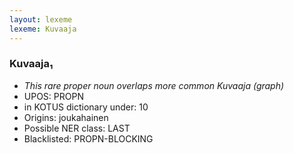 ```yaml
---
layout: lexeme
lexeme: Kuvaaja
---
```


###  Kuvaaja₁

* _This rare proper noun overlaps more common *Kuvaaja* (graph)_
* UPOS:  PROPN
* in KOTUS dictionary under:  10
* Origins: joukahainen 
* Possible NER class:  LAST
* Blacklisted:  PROPN-BLOCKING

